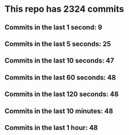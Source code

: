 # This repo has 2324 commits

## Commits in the last 1 second: 9
## Commits in the last 5 seconds: 25
## Commits in the last 10 seconds: 47
## Commits in the last 60 seconds: 48
## Commits in the last 120 seconds: 48
## Commits in the last 10 minutes: 48
## Commits in the last 1 hour: 48

